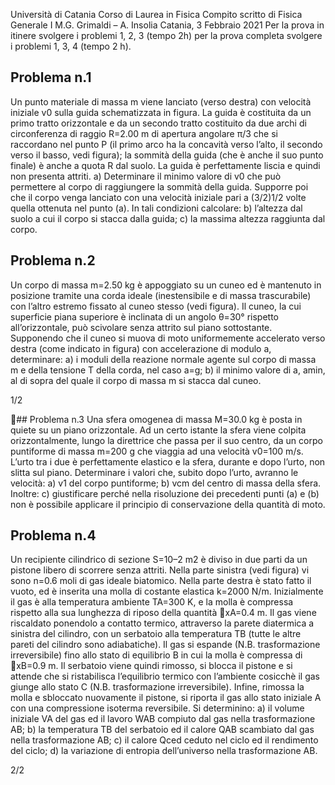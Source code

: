 Università di Catania
Corso di Laurea in Fisica
Compito scritto di Fisica Generale I
M.G. Grimaldi – A. Insolia
Catania, 3 Febbraio 2021
Per la prova in itinere svolgere i problemi 1, 2, 3 (tempo 2h)
per la prova completa svolgere i problemi 1, 3, 4 (tempo 2 h).
## Problema n.1
Un punto materiale di massa m viene lanciato (verso destra) con velocità iniziale v0 sulla guida
schematizzata in figura. La guida è costituita da un primo tratto orizzontale e da un secondo tratto
costituito da due archi di circonferenza di raggio R=2.00 m di apertura angolare π/3 che si
raccordano nel punto P (il primo arco ha la concavità verso l’alto, il secondo verso il basso, vedi
figura); la sommità della guida (che è anche il suo punto finale) è anche a quota R dal suolo. La
guida è perfettamente liscia e quindi non presenta attriti.
a) Determinare il minimo valore di v0 che può permettere al corpo di raggiungere la sommità della
guida.
Supporre poi che il corpo venga lanciato con una velocità iniziale pari a (3/2)1/2 volte quella
ottenuta nel punto (a). In tali condizioni calcolare:
b) l’altezza dal suolo a cui il corpo si stacca dalla guida;
c) la massima altezza raggiunta dal corpo.

## Problema n.2
Un corpo di massa m=2.50 kg è appoggiato su un cuneo ed è mantenuto in posizione tramite una
corda ideale (inestensibile e di massa trascurabile) con l’altro estremo fissato al cuneo stesso (vedi
figura). Il cuneo, la cui superficie piana superiore è inclinata di un angolo θ=30° rispetto
all’orizzontale, può scivolare senza attrito sul piano sottostante. Supponendo che il cuneo si
muova di moto uniformemente accelerato verso destra (come indicato in figura) con accelerazione
di modulo a, determinare:
a) i moduli della reazione normale agente sul corpo di massa m e della tensione T della corda, nel
caso a=g;
b) il minimo valore di a, amin, al di sopra del quale il corpo di massa m si stacca dal cuneo.

1/2

## Problema n.3
Una sfera omogenea di massa M=30.0 kg è posta in quiete su un piano orizzontale. Ad un certo
istante la sfera viene colpita orizzontalmente, lungo la direttrice che passa per il suo centro, da un
corpo puntiforme di massa m=200 g che viaggia ad una velocità v0=100 m/s. L’urto tra i due è
perfettamente elastico e la sfera, durante e dopo l’urto, non slitta sul piano.
Determinare i valori che, subito dopo l’urto, avranno le velocità:
a) v1 del corpo puntiforme;
b) vcm del centro di massa della sfera.
Inoltre:
c) giustificare perché nella risoluzione dei precedenti punti (a) e (b) non è possibile applicare il
principio di conservazione della quantità di moto.
## Problema n.4
Un recipiente cilindrico di sezione S=10–2 m2 è diviso in due parti da un pistone libero di scorrere
senza attriti. Nella parte sinistra (vedi figura) vi sono n=0.6 moli di gas ideale biatomico. Nella
parte destra è stato fatto il vuoto, ed è inserita una molla di costante elastica k=2000 N/m.
Inizialmente il gas è alla temperatura ambiente TA=300 K, e la molla è compressa rispetto alla sua
lunghezza di riposo della quantità xA=0.4 m. Il gas viene riscaldato ponendolo a contatto termico,
attraverso la parete diatermica a sinistra del cilindro, con un serbatoio alla temperatura TB (tutte le
altre pareti del cilindro sono adiabatiche). Il gas si espande (N.B. trasformazione irreversibile) fino
allo stato di equilibrio B in cui la molla è compressa di xB=0.9 m. Il serbatoio viene quindi rimosso,
si blocca il pistone e si attende che si ristabilisca l’equilibrio termico con l’ambiente cosicchè il gas
giunge allo stato C (N.B. trasformazione irreversibile). Infine, rimossa la molla e sbloccato
nuovamente il pistone, si riporta il gas allo stato iniziale A con una compressione isoterma
reversibile. Si determinino:
a) il volume iniziale VA del gas ed il lavoro WAB compiuto dal gas nella trasformazione AB;
b) la temperatura TB del serbatoio ed il calore QAB scambiato dal gas nella trasformazione AB;
c) il calore Qced ceduto nel ciclo ed il rendimento del ciclo;
d) la variazione di entropia dell’universo nella trasformazione AB.

2/2

